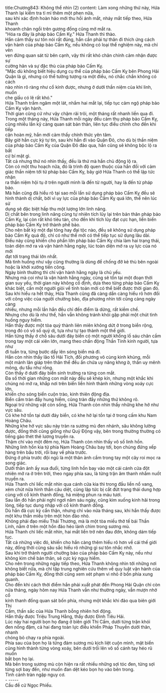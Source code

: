 title:Chương843: Không thể nhìn (2)
content:
Làm xong những thứ này, Hứa Thanh lại kiểm tra tỉ mỉ thêm một phen nữa,<br>sau khi xác định hoàn hảo mới thu hồi ánh mắt, nháy mắt tiếp theo, Hứa Thanh<br>khoanh chân ngồi trên gương đồng cũng mở mắt ra.<br>"Hóa ra đây là pháp bảo Cấm Kỵ." Hứa Thanh thì thào.<br>Hắn cảm thấy sư tôn nói rất đúng, hắn cần phải tự thân đi thích ứng cách<br>vận hành của pháp bảo Cấm Kỵ, nếu không có loại thể nghiệm này, mà chỉ vẻn<br>vẹn đứng quan sát từ bên cạnh, vậy thì rất khó chân chính cảm nhận được sự<br>cường hãn và sự đặc thù của pháp bảo Cấm Kỵ.<br>"Mặc dù không biết hiệu dụng cụ thể của pháp bảo Cấm Kỵ bên Phong Hải<br>Quận là gì, nhưng có thể tưởng tượng ra một điều, nó chắc chắn không có cách<br>nào nhìn rõ ràng như cổ kính được, nhưng ở dưới thần niệm của khí linh, muốn<br>che giấu có lẽ rất khó."<br>Hứa Thanh trầm ngâm một lát, nhắm hai mắt lại, tiếp tục cảm ngộ pháp bảo<br>Cấm Kỵ vận hành.<br>Thời gian cũng cứ như vậy chậm rãi trôi, một tháng rất nhanh liền qua đi.<br>Trong một tháng này, Hứa Thanh mỗi ngày đều cảm thụ pháp bảo Cấm Kỵ,<br>cũng nhiều lần kỹ càng quan sát bản thân, liên tục điều chỉnh cho đến khi tiếp<br>cận hoàn mỹ, hắn mới cảm thấy chính thức yên tâm.<br>Bây giờ hắn cực kỳ tự tin, sau khi hắn đi vào Quận Đô, cho dù bị thần niệm<br>của pháp bảo Cấm Kỵ của Quận Đô đảo qua, hắn cũng sẽ không bộc lộ ra bất<br>cứ bí mật gì.<br>Tất cả nhưng thứ nó nhìn thấy, đều là thứ mà hắn chủ động lộ ra.<br>Còn có một thu hoạch nữa, đó là trình độ quen thuộc của hắn đối với cảm<br>giác thần niệm tới từ pháp bảo Cấm Kỵ, bây giờ Hứa Thanh có thể lập tức nhận<br>ra thần niệm hội tụ ở trên người mình là đến từ người, hay là đến từ pháp bảo.<br>Mà hắn cũng đã hiểu rõ tại sao mỗi lần sử dụng pháp bảo Cấm Kỵ đều sẽ<br>hình thành dị chất, bởi vì uy lực của pháp bảo Cấm Kỵ quá lớn, thế nên lúc sử<br>dụng sẽ đặc biệt hấp thu một lượng lớn linh năng.<br>Dị chất bên trong linh năng cũng tự nhiên tích lũy lại trên bản thân pháp bảo<br>Cấm Kỵ, lại còn rất khó tiêu tán, cho đến khi tích lũy đạt cực hạn, liền biến<br>pháp bảo Cấm Kỵ trở thành phế bảo.<br>Cho nên bất kỳ một đại tông hay đại tộc nào, đều sẽ không sử dụng pháp<br>bảo Cấm Kỵ quá độ, chỉ có như thế mới có thể tiếp tục sử dụng lâu dài.<br>Điều này cũng khiến cho phần lớn pháp bảo Cấm Kỵ chia làm hai trạng thái,<br>toàn diện mở ra và vận hành hằng ngày, lúc toàn diện mở ra uy lực của nó mới<br>đạt tới trạng thái lớn nhất.<br>Mà tình huống như vậy cũng thường là dùng để chống đỡ kẻ thù bên ngoài<br>hoặc là khởi xướng tiến công.<br>Ngày bình thường thì chỉ vận hành hằng ngày là chủ yếu.<br>Nhưng mà coi như là vận hành hằng ngày, cũng sẽ tồn tại một đoạn thời<br>gian suy yếu, thời gian này không cố định, dựa theo từng pháp bảo Cấm Kỵ<br>khác biệt, cần một người giỏi về tính toán mới có thể biết được thời gian đó.<br>Sau khi hiểu ra hết thảy, Hứa Thanh cũng đã càng dần càng hiểu rõ hơn đối<br>với công việc của người chưởng bảo, địa phương nhìn tới cũng càng ngày càng<br>nhiều, nhưng mỗi lần hắn đều chỉ đến điểm là dừng, rất kiềm chế.<br>Nhưng cho dù là như thế, hắn vẫn không tránh khỏi gặp phải một chút tình<br>huống nguy hiểm.<br>Hắn thấy được một tòa quỷ thành liên miên không dứt ở trong biển rộng,<br>trong đó có vô số quỷ dị, tựa như tự tạo thành một thế giới.<br>Hắn từng thấy ở chỗ sâu dưới đáy biển có một người khổng lồ sáu chân cầm<br>trong tay một cái xiên lớn, mang theo chấn động Thần Tính kinh người, tựa như<br>đi tuần tra, từng bước dấy lên sóng biển mà đi.<br>Hắn còn nhìn thấy lão tổ Hải Tích, đối phương vô cùng kinh khủng, mỗi<br>một mảnh lân giáp trên thân thể đều ẩn chứa uy năng kh*ng b*, thần uy mênh<br>mông, du tẩu như rồng.<br>Còn thấy ở dưới đáy biển sinh trưởng ra từng con mắt.<br>Đa số thời gian những con mắt này đều sẽ khép kín, nhưng một khắc khi<br>chúng nó mở ra, khắp nơi trên biển liền hình thành những vòng xoáy cực lớn,<br>khiến cho sóng biển cuộn trào, kinh thiên động địa.<br>Biển cấm tràn đầy hung hiểm, cũng tràn đầy những thứ không rõ.<br>Ngoại trừ những vật còn sống, Hứa Thanh còn nhìn thấy những khe hở như<br>vực sâu.<br>Có khe hở tồn tại dưới đáy biển, có khe hở lại tồn tại ở trong cấm khu Nam<br>Hoàng Châu.<br>Những khe hở vực sâu này tràn ra sương mù đen nhánh, sâu không lường<br>được, đồng thời cũng giống như Quỷ Động vậy, bên trong thường thường có<br>tiếng gào thét thê lương truyền ra.<br>Thậm chí vào một đêm nọ, Hứa Thanh còn nhìn thấy vô số linh hồn.<br>Những linh hồn kia từ phía Nam Hoàng Châu bay tới, bọn chúng đứng xếp<br>hàng trên bầu trời, rồi bay về phía trước.<br>Đứng ở phía trước đội ngũ là một thân ảnh cầm trong tay một cây roi mọc ra<br>song giác.<br>Dưới thân ảnh ấy xua đuổi, từng linh hồn bay vào một cái cánh cửa đột<br>nhiên mở ra ở trên trời, theo ngay phía sau, là từng trận âm thanh nhắm nuốt<br>truyền ra.<br>Hứa Thanh chỉ liếc mắt nhìn qua cánh cửa kia thì trong đầu liền nổ vang,<br>xém chút nữa hình thần câu diệt, cũng lập tức bị cắt đứt trạng thái dung hợp<br>cùng với cổ kính thanh đồng, há miệng phun ra máu tươi.<br>Sau lần đó hắn phải nghỉ ngơi năm sáu ngày, cũng kìm xuống kinh hãi trong<br>lòng, tiếp tục dung nhập với cổ kính thanh đồng.<br>Dù hắn đã cực kỳ cẩn thận, nhưng chỉ vào nửa tháng sau, khi hắn thấy được<br>một khu thần miếu trên một hòn đảo nhỏ.<br>Không phải đạo miếu Thái Thương, mà là một tòa miếu thờ tế bái Thần<br>Linh, nằm ở trên một hồn đảo hẻo lánh chìm trong sương mù.<br>Hứa Thanh chỉ liếc mắt nhìn, hai mắt liền trở nên đau đớn, không dám tiếp<br>tục.<br>Tất cả những việc đó, khiến cho hắn càng thêm hiểu rõ hơn về cái thế giới<br>này, đồng thời cũng sâu sắc hiểu rõ những gì sư tôn nhắc nhở.<br>Sau khi trở thành người chưởng bảo của pháp bảo Cấm Kỵ này, nếu như<br>không kìm chế bản thân, sẽ cực kỳ nguy hiểm.<br>Cho nên trong những ngày tiếp theo, Hứa Thanh không nhìn tới những nơi<br>không biết nữa, mà chỉ tập trung nghiên cứu thêm về quy luật vận hành của<br>pháp bảo Cấm Kỵ, đồng thời cũng xem xét phạm vi nhỏ ở bốn phía xung quanh.<br>Cho đến khi cách thời điểm hắn phải xuất phát đến Phong Hải Quận chỉ còn<br>nửa tháng, ngày hôm nay Hứa Thanh vẫn như thường ngày, vẫn mượn nhờ cổ<br>kính thanh đồng quan sát bốn phía, nhưng một khắc khi đảo qua biên giới Thi<br>Cấm, thần sắc của Hứa Thanh bỗng nhiên hơi động.<br>Hắn thấy được Triệu Trung Hằng, thấy được Đinh Tiêu Hải.<br>Lúc này hai người bọn họ đang ở biên giới Thi Cấm, dưới từng trận khói<br>đen nồng đậm, cả hai đang toàn lực điều khiển Pháp Thuyền dưới thân, nhanh<br>chóng bỏ chạy ra phía ngoài.<br>Phía sau của bọn họ là từng đám sương mù kịch liệt cuộn mình, mặt biển<br>cũng hình thành từng vòng xoáy, bên dưới trồi lên vô số cánh tay héo rũ muốn<br>bắt bọn họ lại.<br>Mà bên trong sương mù còn hiện ra rất nhiều những sợi tóc đen, từng sợi<br>từng sợi bay đến, như muốn đan dệt kéo bọn họ vào bên trong.<br>Tình cảnh tràn ngập nguy cơ.<br>- -----<br>Cầu đề cử Ngọc Phiếu.